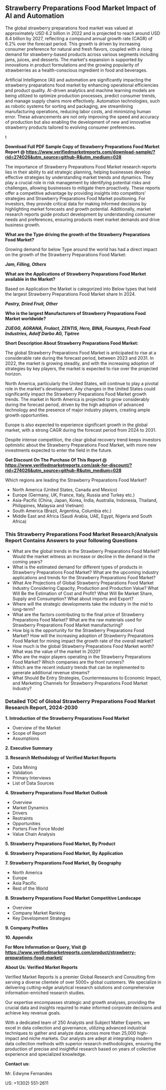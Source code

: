 <h2>Strawberry Preparations Food Market Impact of AI and Automation</h2><p>The global strawberry preparations food market was valued at approximately USD 6.2 billion in 2022 and is projected to reach around USD 8.4 billion by 2027, reflecting a compound annual growth rate (CAGR) of 6.2% over the forecast period. This growth is driven by increasing consumer preference for natural and fresh flavors, coupled with a rising demand for strawberry-based products across various segments including jams, juices, and desserts. The market's expansion is supported by innovations in product formulations and the growing popularity of strawberries as a health-conscious ingredient in food and beverages.</p><p>Artificial Intelligence (AI) and automation are significantly impacting the strawberry preparations food market by enhancing operational efficiencies and product quality. AI-driven analytics and machine learning models are being utilized to optimize production processes, predict consumer trends, and manage supply chains more effectively. Automation technologies, such as robotic systems for sorting and packaging, are streamlining manufacturing operations, reducing labor costs, and minimizing human error. These advancements are not only improving the speed and accuracy of production but also enabling the development of new and innovative strawberry products tailored to evolving consumer preferences.</p>t</p><p id="" class=""><strong>Download Full PDF Sample Copy of Strawberry Preparations Food Market Report @ <a href="https://www.verifiedmarketreports.com/download-sample/?rid=274026&utm_source=github-R&utm_medium=028" target="_blank">https://www.verifiedmarketreports.com/download-sample/?rid=274026&utm_source=github-R&utm_medium=028</a></strong></p><p>The importance of&nbsp;Strawberry Preparations Food Market research reports lies in their ability to aid strategic planning, helping businesses develop effective strategies by understanding market trends and dynamics. They play a crucial role in risk management by identifying potential risks and challenges, allowing businesses to mitigate them proactively. These reports offer a competitive advantage by providing insights into competitors' strategies and Strawberry Preparations Food Market positioning. For investors, they provide critical data for making informed decisions by highlighting market forecasts and growth potential. Additionally, market research reports guide product development by understanding consumer needs and preferences, ensuring products meet market demands and drive business growth.</p><p><strong>What are the&nbsp;Type driving the growth of the Strawberry Preparations Food Market?</strong></p><p id="" class="">Growing demand for below Type around the world has had a direct impact on the growth of the Strawberry Preparations Food Market:</p><em><strong>Jam, Filling, Others</strong></em></p><strong>What are the&nbsp;Applications&nbsp;of Strawberry Preparations Food Market available in the Market?</strong></p><p id="" class="">Based on Application the Market is categorized into Below types that held the largest Strawberry Preparations Food Market share In 2024.</p><em><strong>Pastry, Dried Fruit, Other</strong></em></p><strong>Who is the largest Manufacturers of Strawberry Preparations Food Market worldwide?</strong></p><p><em><strong>ZUEGG, AGRANA, Frulact, ZENTIS, Hero, BINA, Fourayes, Fresh Food Industries, Adolf Darbo AG, Tiptree</strong></em></p><p id="" class=""><strong>Short Description About Strawberry Preparations Food Market:</strong></p><p>The global Strawberry Preparations Food Market is anticipated to rise at a considerable rate during the forecast period, between 2023 and 2031. In 2022, the market is growing steadily, and with the increasing adoption of strategies by key players, the market is expected to rise over the projected horizon.</p><p>North America, particularly the United States, will continue to play a pivotal role in the market's development. Any changes in the United States could significantly impact the Strawberry Preparations Food Market growth trends. The market in North America is projected to grow considerably during the forecast period, driven by the high adoption of advanced technology and the presence of major industry players, creating ample growth opportunities.</p><p>Europe is also expected to experience significant growth in the global market, with a strong CAGR during the forecast period from 2024 to 2031.</p><p>Despite intense competition, the clear global recovery trend keeps investors optimistic about the Strawberry Preparations Food Market, with more new investments expected to enter the field in the future.</p><p id="" class=""><strong>Get Discount On The Purchase Of This Report @ <a href="https://www.verifiedmarketreports.com/ask-for-discount/?rid=274026&utm_source=github-R&utm_medium=028" target="_blank">https://www.verifiedmarketreports.com/ask-for-discount/?rid=274026&utm_source=github-R&utm_medium=028</a></strong></p>Which regions are leading the Strawberry Preparations Food Market?</p><ul><li>North America (United States, Canada and Mexico)</li><li>Europe (Germany, UK, France, Italy, Russia and Turkey etc.)</li><li>Asia-Pacific (China, Japan, Korea, India, Australia, Indonesia, Thailand, Philippines, Malaysia and Vietnam)</li><li>South America (Brazil, Argentina, Columbia etc.)</li><li>Middle East and Africa (Saudi Arabia, UAE, Egypt, Nigeria and South Africa)</li></ul><h3 id="" class="">This Strawberry Preparations Food Market Research/Analysis Report Contains Answers to your following Questions</h3><ul><li>What are the global trends in the Strawberry Preparations Food Market? Would the market witness an increase or decline in the demand in the coming years?</li><li>What is the estimated demand for different types of products in Strawberry Preparations Food Market? What are the upcoming industry applications and trends for the Strawberry Preparations Food Market?</li><li>What Are Projections of Global Strawberry Preparations Food Market Industry Considering Capacity, Production and Production Value? What Will Be the Estimation of Cost and Profit? What Will Be Market Share, Supply and Consumption? What about imports and Export?</li><li>Where will the strategic developments take the industry in the mid to long-term?</li><li>What are the factors contributing to the final price of Strawberry Preparations Food Market? What are the raw materials used for Strawberry Preparations Food Market manufacturing?</li><li>How big is the opportunity for the Strawberry Preparations Food Market? How will the increasing adoption of Strawberry Preparations Food Market for mining impact the growth rate of the overall market?</li><li>How much is the global Strawberry Preparations Food Market worth? What was the value of the market In 2020?</li><li>Who are the major players operating in the Strawberry Preparations Food Market? Which companies are the front runners?</li><li>Which are the recent industry trends that can be implemented to generate additional revenue streams?</li><li>What Should Be Entry Strategies, Countermeasures to Economic Impact, and Marketing Channels for Strawberry Preparations Food Market Industry?</li></ul><h3 id="" class="">Detailed TOC of Global Strawberry Preparations Food Market Research Report, 2024-2030</h3><p id="" class=""><strong>1. Introduction of the Strawberry Preparations Food Market</strong></p><ul><li>Overview of the Market</li><li>Scope of Report</li><li>Assumptions</li></ul><p id="" class=""><strong>2. Executive Summary</strong></p><p id="" class=""><strong>3. Research Methodology of Verified Market Reports</strong></p><ul><li>Data Mining</li><li>Validation</li><li>Primary Interviews</li><li>List of Data Sources</li></ul><p id="" class=""><strong>4. Strawberry Preparations Food Market Outlook</strong></p><ul><li>Overview</li><li>Market Dynamics</li><li>Drivers</li><li>Restraints</li><li>Opportunities</li><li>Porters Five Force Model</li><li>Value Chain Analysis</li></ul><p id="" class=""><strong>5. Strawberry Preparations Food Market, By Product</strong></p><p id="" class=""><strong>6. Strawberry Preparations Food Market, By Application</strong></p><p id="" class=""><strong>7. Strawberry Preparations Food Market, By Geography</strong></p><ul><li>North America</li><li>Europe</li><li>Asia Pacific</li><li>Rest of the World</li></ul><p id="" class=""><strong>8. Strawberry Preparations Food Market Competitive Landscape</strong></p><ul><li>Overview</li><li>Company Market Ranking</li><li>Key Development Strategies</li></ul><p id="" class=""><strong>9. Company Profiles</strong></p><p id="" class=""><strong>10. Appendix</strong></p><p id="" class=""><strong>For More Information or Query, Visit @ <a href="https://www.verifiedmarketreports.com/product/strawberry-preparations-food-market/" target="_blank">https://www.verifiedmarketreports.com/product/strawberry-preparations-food-market/</a></strong></p><p id="" class=""><strong>About Us: Verified Market Reports</strong></p><p id="" class="">Verified Market Reports is a premier Global Research and Consulting firm serving a diverse clientele of over 5000+ global customers. We specialize in delivering cutting-edge analytical research solutions and comprehensive information-enriched research studies.</p><p id="" class="">Our expertise encompasses strategic and growth analyses, providing the crucial data and insights required to make informed corporate decisions and achieve key revenue goals.</p><p id="" class="">With a dedicated team of 250 Analysts and Subject Matter Experts, we excel in data collection and governance, utilizing advanced industrial techniques to gather and analyze data across more than 25,000 high-impact and niche markets. Our analysts are adept at integrating modern data collection methods with superior research methodologies, ensuring the production of precise and insightful research based on years of collective experience and specialized knowledge.</p><p id="" class=""><strong>Contact us:</strong></p><p id="" class="">Mr. Edwyne Fernandes</p><p id="" class="">US: +1(302) 551-2611</p>
